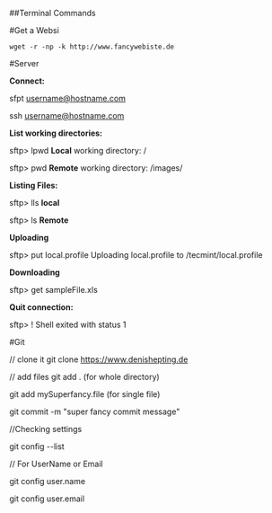 ##Terminal Commands 

#Get a Websi
```
wget -r -np -k http://www.fancywebiste.de
```
#Server

**Connect:**

sfpt username@hostname.com 

ssh username@hostname.com


**List working directories:**

sftp> lpwd
**Local** working directory: /

sftp> pwd
**Remote** working directory: /images/


**Listing Files:**

sftp> lls
**local**

sftp> ls
**Remote**


**Uploading**

sftp> put local.profile
Uploading local.profile to /tecmint/local.profile

**Downloading**

sftp> get sampleFile.xls

**Quit connection:**

sftp> !
Shell exited with status 1


#Git

// clone it 
git clone https://www.denishepting.de


// add files
git add . (for whole directory)

git add mySuperfancy.file (for single file)

git commit -m "super fancy commit message"


//Checking settings

 git config --list
 
// For UserName or Email 

 git config user.name 
 
 git config user.email












